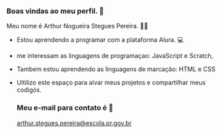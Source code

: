 ### Boas vindas ao meu perfil. 👋

Meu nome é Arthur Nogueira Stegues Pereira. 🏳️‍🌈
- Estou aprendendo a programar com a plataforma Alura. 💻
- me interessam as linguagens de programaçao: JavaScript e Scratch,
- Tambem estou aprendendo as linguagens de marcaçâo: HTML e CSS
- Ultilizo este espaço para alvar meus projetos e compartilhar meus codigós.

  ### Meu e-mail para contato é 📧

  arthur.stegues.pereira@escola.pr.gov.br

  
